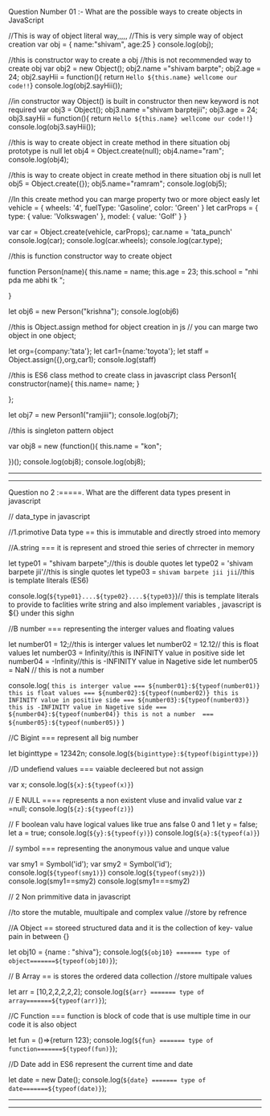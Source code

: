 Question Number 01 :- What are the possible ways to create objects in JavaScript

//This is way of object literal way,,,,,
//This is very simple way of object creation 
var obj = {
    name:"shivam",
    age:25
}
console.log(obj);

//this is constructor way to create a obj 
//this is not recommended way to create obj
var obj2 = new Object();
obj2.name ="shivam barpte";
obj2.age = 24;
obj2.sayHii = function(){ return `Hello ${this.name} wellcome our code!!`}
console.log(obj2.sayHii());

//in constructor way Object() is built in constructor then new keyword is not required
var obj3 =  Object();
obj3.name ="shivam barptejii";
obj3.age = 24;
obj3.sayHii = function(){ return `Hello ${this.name} wellcome our code!!`}
console.log(obj3.sayHii());


//this is way to create object in create method in there situation obj prototype is null 
let obj4 = Object.create(null);
obj4.name="ram";
console.log(obj4);


//this is way to create object in create method in there situation obj is null 
let obj5 = Object.create({});
obj5.name="ramram";
console.log(obj5);

//In  this create method you can marge property two or more object easly
let vehicle = {
  wheels: '4',
  fuelType: 'Gasoline',
  color: 'Green'
}
let carProps = {
  type: {
    value: 'Volkswagen'
  },
  model: {
    value: 'Golf'
  }
}

var car = Object.create(vehicle, carProps);
car.name = 'tata_punch'
console.log(car);
console.log(car.wheels);
console.log(car.type);

//this is function constructor way to create object

function Person(name){
    this.name = name;
    this.age = 23;
    this.school = "nhi pda me abhi tk ";
    
}

let obj6 = new Person("krishna");
console.log(obj6)


//this is Object.assign method for object creation in js
// you can marge two object in one object;

let org={company:'tata'}; 
let car1={name:'toyota'}; 
let staff = Object.assign({},org,car1);
console.log(staff)


//this is ES6 class method to create class in javascript
class Person1{
  constructor(name){
      this.name= name;
  }
    
};

let obj7 = new Person1("ramjiii");
console.log(obj7);

//this is singleton pattern object 

var obj8 = new (function(){
    this.name = "kon";
    
})();
console.log(obj8);
console.log(obj8);


*********************************************************************************************************************************************
*********************************************************************************************************************************************


Question no 2 :=====. What are the different data types present in javascript

// data_type in javascript 

//1.primotive Data type == this is immutable and directly stroed into memory

//A.string === it is represent and stroed thie series of chrrecter in memory

let type01 = "shivam barpete";//this is double quotes
let type02 = 'shivam barpete jii'//this is single quotes
let type03 = `shivam barpete jii jii`//this is template literals (ES6)

console.log(`${type01}....${type02}....${type03}`)// this is template literals to provide to faclities write string and also implement variables , javascript is ${} under this sighn

//B number === representing the interger values and floating values

let number01 = 12;//this is interger values
let number02 = 12.12// this is float values
let number03 = Infinity//this is INFINITY value in positive side
let number04 = -Infinity//this is -INFINITY value in Nagetive side
let number05 = NaN // this is not a number 

console.log(
`this is interger value === ${number01}:${typeof(number01)}
this is float values === ${number02}:${typeof(number02)}
this is INFINITY value in positive side === ${number03}:${typeof(number03)}
this is -INFINITY value in Nagetive side === ${number04}:${typeof(number04)}
this is not a number  === ${number05}:${typeof(number05)}`
)

//C Bigint === represent all big number 

let biginttype = 12342n;
console.log(`${biginttype}:${typeof(biginttype)}`)

//D undefiend values === vaiable decleered but not assign 

var x;
console.log(`${x}:${typeof(x)}`)

// E NULL ==== represents a non existent vluse and invalid value
var z =null;
console.log(`${z}:${typeof(z)}`)

// F boolean valu have logical values like true ans false 0 and 1
let y = false;
let a = true;
console.log(`${y}:${typeof(y)}`)
console.log(`${a}:${typeof(a)}`)

// symbol === representing the anonymous value and unque value

var smy1 = Symbol('id');
var smy2 = Symbol('id');
console.log(`${typeof(smy1)}`)
console.log(`${typeof(smy2)}`)
console.log(smy1==smy2)
console.log(smy1===smy2)


// 2 Non primmitive data in javascript

//to store the mutable, muultipale and complex value
//store by refrence

//A Object == storeed structured data and it is the collection of key- value pain in between {}

let obj10 = {name : "shiva"};
console.log(`${obj10} ======= type of object=======${typeof(obj10)}`);

// B Array == is stores the ordered data collection 
//store multipale values 

let arr = [10,2,2,2,2,2];
console.log(`${arr} ======= type of array=======${typeof(arr)}`);

//C Function === function is block of code that is use multiple time in our code  it is also object 

let fun = ()=>{return 123};
console.log(`${fun} ======= type of function=======${typeof(fun)}`);

//D Date add in ES6 represent the current time and date

let date = new Date();
console.log(`${date} ======= type of date=======${typeof(date)}`);

*********************************************************************************************************************************************
*********************************************************************************************************************************************
























